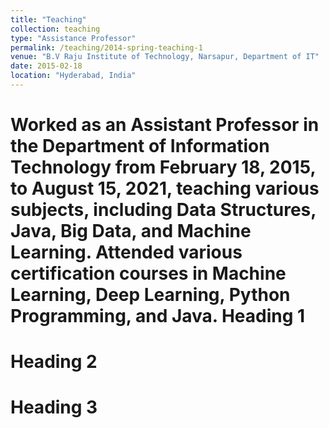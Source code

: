 ```yaml
---
title: "Teaching"
collection: teaching
type: "Assistance Professor"
permalink: /teaching/2014-spring-teaching-1
venue: "B.V Raju Institute of Technology, Narsapur, Department of IT"
date: 2015-02-18
location: "Hyderabad, India"
---
```


Worked as an Assistant Professor in the Department of Information Technology from February 18, 2015, to August 15, 2021, teaching various subjects, including Data Structures, Java, Big Data, and Machine Learning.
Attended various certification courses in Machine Learning, Deep Learning, Python Programming, and Java.
Heading 1
======

Heading 2
======

Heading 3
======
